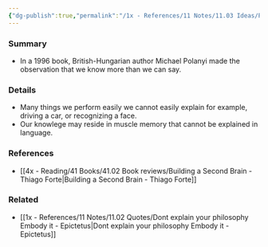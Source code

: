 ```yaml
---
{"dg-publish":true,"permalink":"/1x - References/11 Notes/11.03 Ideas/Polanyi Paradox - We know more than we can explain/","title":"Polanyi Paradox - We know more than we can explain","noteIcon":""}
---
```



### Summary
- In a 1996 book, British-Hungarian author Michael Polanyi made the observation that we know more than we can say.

### Details
- Many things we perform easily we cannot easily explain for example, driving a car, or recognizing a face.
- Our knowlege may reside in muscle memory that cannot be explained in language.

### References
- [[4x - Reading/41 Books/41.02 Book reviews/Building a Second Brain - Thiago Forte\|Building a Second Brain - Thiago Forte]]


### Related
- [[1x - References/11 Notes/11.02 Quotes/Dont explain your philosophy Embody it - Epictetus\|Dont explain your philosophy Embody it - Epictetus]]